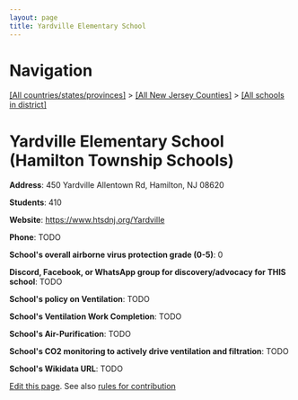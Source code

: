 ```yaml
---
layout: page
title: Yardville Elementary School
---
```

# Navigation

[[All countries/states/provinces]](../../../..) > [[All New Jersey Counties]](../../..) > [[All schools in district]](..)

# Yardville Elementary School (Hamilton Township Schools)

**Address**: 450 Yardville Allentown Rd, Hamilton, NJ 08620

**Students**: 410

**Website**: <https://www.htsdnj.org/Yardville>

**Phone**: TODO

**School's overall airborne virus protection grade (0-5)**: 0

**Discord, Facebook, or WhatsApp group for discovery/advocacy for THIS school**: TODO

**School's policy on Ventilation**: TODO

**School's Ventilation Work Completion**: TODO

**School's Air-Purification**: TODO

**School's CO2 monitoring to actively drive ventilation and filtration**: TODO

**School's Wikidata URL**: TODO


[Edit this page](https://github.com/ventilate-schools/NJ/edit/main/./Mercer/Hamilton_Township_Schools/Yardville_Elementary_School.md). See also [rules for contribution](../../../contribution-rules/)